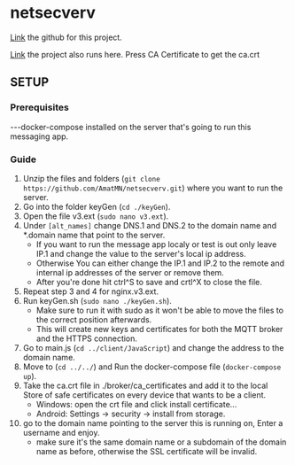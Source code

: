 # netsecverv

[Link](https://github.com/AmatMN/netsecverv.git)
the github for this project.

[Link](https://chat.amatshome.com)
the project also runs here. Press CA Certificate to get the ca.crt

## SETUP

### Prerequisites
---docker-compose installed on the server that's going to run this messaging app.

### Guide
1. Unzip the files and folders (`git clone https://github.com/AmatMN/netsecverv.git`) where you want to run the server.
2. Go into the folder keyGen (`cd ./keyGen`).
3. Open the file v3.ext (`sudo nano v3.ext`).
4. Under `[alt_names]` change DNS.1 and DNS.2 to the domain name and *.domain name that point to the server.
    * If you want to run the message app localy or test is out only leave IP.1 and change the value to the server's local ip address.
    * Otherwise You can either change the IP.1 and IP.2 to the remote and internal ip addresses of the server or remove them.
    * After you're done hit ctrl^S to save and crtl^X to close the file.
5. Repeat step 3 and 4 for nginx.v3.ext.
6. Run keyGen.sh (`sudo nano ./keyGen.sh`).
    * Make sure to run it with sudo as it won't be able to move the files to the correct position afterwards.
    * This will create new keys and certificates for both the MQTT broker and the HTTPS connection.
7. Go to main.js (`cd ../client/JavaScript`) and change the address to the domain name.
8. Move to (`cd ../../`) and Run the docker-compose file (`docker-compose up`).
9. Take the ca.crt file in ./broker/ca_certificates and add it to the local Store of safe certificates on every device that wants to be a client.
    * Windows: open the crt file and click install certificate...
    * Android: Settings -> security -> install from storage. 
10. go to the domain name pointing to the server this is running on, Enter a username and enjoy.
    * make sure it's the same domain name or a subdomain of the domain name as before, otherwise the SSL certificate will be invalid.



